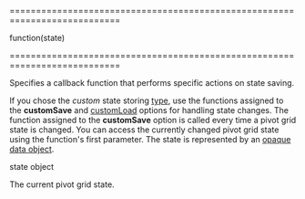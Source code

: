 <!--**
/*-------------------------------------------
    Auto-generated file. Do not modify.
-------------------------------------------

**-->
===========================================================================
<!--type-->function(state)<!--/type-->
===========================================================================

<!--shortDescription-->
Specifies a callback function that performs specific actions on state saving.
<!--/shortDescription-->

<!--fullDescription-->
If you chose the *custom* state storing [type](/Documentation/ApiReference/UI_Widgets/dxPivotGrid/Configuration/stateStoring/#type), use the functions assigned to the **customSave** and [customLoad](/Documentation/ApiReference/UI_Widgets/dxPivotGrid/Configuration/stateStoring/#customLoad) options for handling state changes. The function assigned to the **customSave** option is called every time a pivot grid state is changed. You can access the currently changed pivot grid state using the function's first parameter. The state is represented by an [opaque data object](https://en.wikipedia.org/wiki/Opaque_data_type).
<!--/fullDescription-->
<!--typeFunctionParamName1-->state<!--/typeFunctionParamName1-->
<!--typeFunctionParamType1-->object<!--/typeFunctionParamType1-->
<!--typeFunctionParamDescription1-->
The current pivot grid state.
<!--/typeFunctionParamDescription1-->
